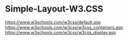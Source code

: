 # Simple-Layout-W3.CSS

https://www.w3schools.com/w3css/default.asp
https://www.w3schools.com/w3css/w3css_containers.asp
https://www.w3schools.com/w3css/w3css_display.asp 
